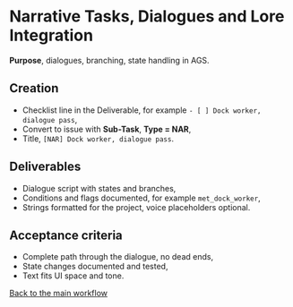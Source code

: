 # Narrative Tasks, Dialogues and Lore Integration

**Purpose**, dialogues, branching, state handling in AGS.

## Creation
- Checklist line in the Deliverable, for example `- [ ] Dock worker, dialogue pass`,
- Convert to issue with **Sub-Task**, **Type = NAR**,
- Title, `[NAR] Dock worker, dialogue pass`.

## Deliverables
- Dialogue script with states and branches,
- Conditions and flags documented, for example `met_dock_worker`,
- Strings formatted for the project, voice placeholders optional.

## Acceptance criteria
- Complete path through the dialogue, no dead ends,
- State changes documented and tested,
- Text fits UI space and tone.

[Back to the main workflow](../workflow-tasks.md)
